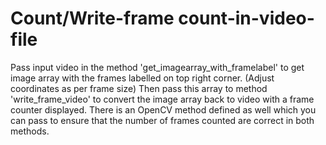 # Count/Write-frame count-in-video-file
Pass input video in the method 'get_imagearray_with_framelabel' to get image array with the frames labelled on top right corner. (Adjust coordinates as per frame size) Then pass this array to method 'write_frame_video' to convert the image array back to video with a frame counter displayed.
There is an OpenCV method defined as well which you can pass to ensure that the number of frames counted are correct in both methods.
